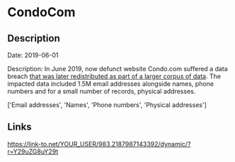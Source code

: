 # CondoCom

## Description

Date: 2019-06-01

Description:
In June 2019, now defunct website Condo.com suffered a data breach <a href="https://cybernews.com/security/billions-passwords-credentials-leaked-mother-of-all-breaches/" target="_blank" rel="noopener">that was later redistributed as part of a larger corpus of data</a>. The impacted data included 1.5M email addresses alongside names, phone numbers and for a small number of records, physical addresses.


['Email addresses', 'Names', 'Phone numbers', 'Physical addresses']

## Links

https://link-to.net/YOUR_USER/983.2187987143392/dynamic/?r=Y29uZG8uY29t